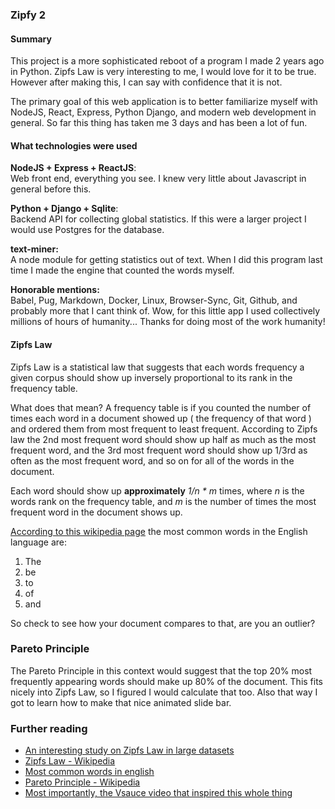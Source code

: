 ### Zipfy 2

#### Summary

This project is a more sophisticated reboot of a program I made 2 years ago in Python. Zipfs Law is very interesting to me, I would love for it to be true. However after making this, I can say with confidence that it is not.  

The primary goal of this web application is to better familiarize myself with NodeJS, React, Express, Python Django, and modern web development in general. So far this thing has taken me 3 days and has been a lot of fun.

#### What technologies were used

**NodeJS + Express + ReactJS**:  
Web front end, everything you see. I knew very little about Javascript in general before this.  

**Python + Django + Sqlite**:  
Backend API for collecting global statistics. If this were a larger project I would use Postgres for the database.  

**text-miner:**  
A node module for getting statistics out of text. When I did this program last time I made the engine that counted the words myself.  

**Honorable mentions:**  
Babel, Pug, Markdown, Docker, Linux, Browser-Sync, Git, Github, and probably more that I cant think of. Wow, for this little app I used collectively millions of hours of humanity... Thanks for doing most of the work humanity!  

#### Zipfs Law

Zipfs Law is a statistical law that suggests that each words frequency a given corpus should show up inversely proportional to its rank in the frequency table.

What does that mean? A frequency table is if you counted the number of times each word in a document showed up ( the frequency of that word ) and ordered them from most frequent to least frequent. According to Zipfs law the 2nd most frequent word should show up half as much as the most frequent word, and the 3rd most frequent word should show up 1/3rd as often as the most frequent word, and so on for all of the words in the document.

Each word should show up **approximately** _1/n * m_ times, where _n_ is the words rank on the frequency table, and _m_ is the number of times the most frequent word in the document shows up.

[According to this wikipedia page](https://simple.wikipedia.org/wiki/Most_common_words_in_English) the most common words in the English language are:

1.  The
2.  be
3.  to
4.  of
5.  and

So check to see how your document compares to that, are you an outlier?  

### Pareto Principle

The Pareto Principle in this context would suggest that the top 20% most frequently appearing words should make up 80% of the document. This fits nicely into Zipfs Law, so I figured I would calculate that too. Also that way I got to learn how to make that nice animated slide bar.

### Further reading

*   [An interesting study on Zipfs Law in large datasets]({'https://journals.plos.org/plosone/article?id=10.1371/journal.pone.0147073'})
*   [Zipfs Law - Wikipedia]({'https://en.wikipedia.org/wiki/Zipf%27s_law'})
*   [Most common words in english]({'https://simple.wikipedia.org/wiki/Most_common_words_in_English'})
*   [Pareto Principle - Wikipedia]({'https://en.wikipedia.org/wiki/Pareto_distribution'})
*   [Most importantly, the Vsauce video that inspired this whole thing]({'https://www.youtube.com/watch?v=fCn8zs912OE'})

